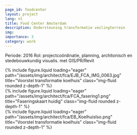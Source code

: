 ```yaml
---
page_id: foodcenter
layout: project
lang: nl
title: Food Center Amsterdam
description: Ondersteuning transformatie veilingterrein
img:
importance: 3
category: work
---
```


Periode: 2016
Rol: projectcoördinatie, planning, architonisch en stedebouwkundig visualis. met GIS/PR/Revit

<div class="card mx-auto" style="max-width: 80%;">
<div class="row">
  <div class="col-sm-8 mt-3 mt-md-0">
    {% include figure.liquid loading="eager" path="/assets/img/architect/fca/EJB_FCA_IMG_0063.jpg" title="Voorstel transformatie koelhuis" class="img-fluid rounded z-depth-1" %}
  </div>
  <div class="col-sm-4 mt-3 mt-md-0">
    {% include figure.liquid loading="eager" path="/assets/img/architect/fca/FCA_fasering1.png" title="Faseringskaart huidig" class="img-fluid rounded z-depth-1" %}
  </div>
  <div class="col-sm-8 mt-3 mt-md-0">
    {% include figure.liquid loading="eager" path="/assets/img/architect/fca/EB_KoelhuisIso.png" title="Voorstel transformatie koelhuis" class="img-fluid rounded z-depth-1" %}
  </div>
</div>
</div>
